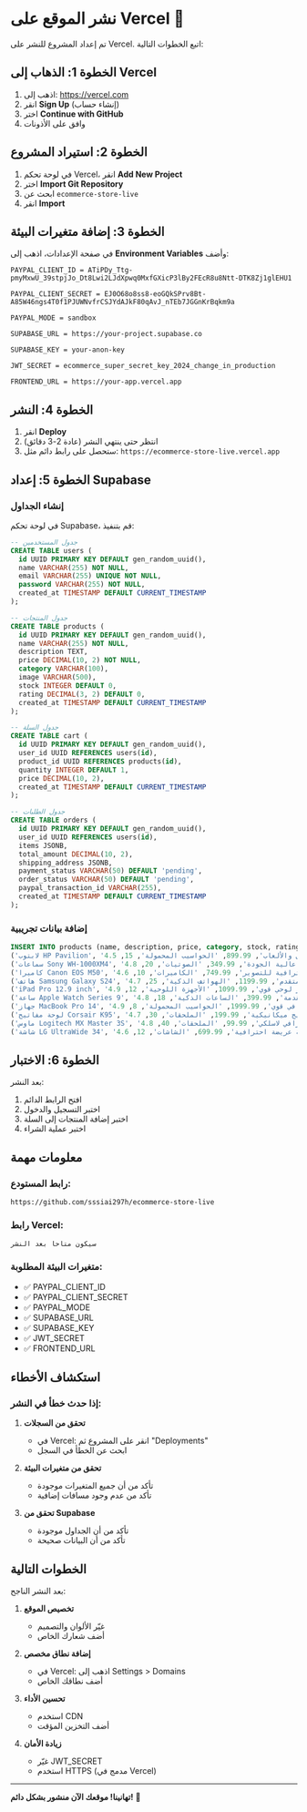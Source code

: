 # نشر الموقع على Vercel 🚀

تم إعداد المشروع للنشر على Vercel. اتبع الخطوات التالية:

## الخطوة 1: الذهاب إلى Vercel

1. اذهب إلى: https://vercel.com
2. انقر **Sign Up** (إنشاء حساب)
3. اختر **Continue with GitHub**
4. وافق على الأذونات

## الخطوة 2: استيراد المشروع

1. في لوحة تحكم Vercel، انقر **Add New Project**
2. اختر **Import Git Repository**
3. ابحث عن `ecommerce-store-live`
4. انقر **Import**

## الخطوة 3: إضافة متغيرات البيئة

في صفحة الإعدادات، اذهب إلى **Environment Variables** وأضف:

```
PAYPAL_CLIENT_ID = ATiPDy_Ttg-pmyMxwU_39stpjJo_Dt8Lwi2LJdXpwq0MxfGXicP3lBy2FEcR8u8Ntt-DTK8Zj1glEHU1

PAYPAL_CLIENT_SECRET = EJ0O68o8ss8-eoGQkSPrv8Bt-A85W46ngs4T0f1PJUWNvfrCSJYdAJkF80qAvJ_nTEb7JGGnKrBqkm9a

PAYPAL_MODE = sandbox

SUPABASE_URL = https://your-project.supabase.co

SUPABASE_KEY = your-anon-key

JWT_SECRET = ecommerce_super_secret_key_2024_change_in_production

FRONTEND_URL = https://your-app.vercel.app
```

## الخطوة 4: النشر

1. انقر **Deploy**
2. انتظر حتى ينتهي النشر (عادة 2-3 دقائق)
3. ستحصل على رابط دائم مثل: `https://ecommerce-store-live.vercel.app`

## الخطوة 5: إعداد Supabase

### إنشاء الجداول

في لوحة تحكم Supabase، قم بتنفيذ:

```sql
-- جدول المستخدمين
CREATE TABLE users (
  id UUID PRIMARY KEY DEFAULT gen_random_uuid(),
  name VARCHAR(255) NOT NULL,
  email VARCHAR(255) UNIQUE NOT NULL,
  password VARCHAR(255) NOT NULL,
  created_at TIMESTAMP DEFAULT CURRENT_TIMESTAMP
);

-- جدول المنتجات
CREATE TABLE products (
  id UUID PRIMARY KEY DEFAULT gen_random_uuid(),
  name VARCHAR(255) NOT NULL,
  description TEXT,
  price DECIMAL(10, 2) NOT NULL,
  category VARCHAR(100),
  image VARCHAR(500),
  stock INTEGER DEFAULT 0,
  rating DECIMAL(3, 2) DEFAULT 0,
  created_at TIMESTAMP DEFAULT CURRENT_TIMESTAMP
);

-- جدول السلة
CREATE TABLE cart (
  id UUID PRIMARY KEY DEFAULT gen_random_uuid(),
  user_id UUID REFERENCES users(id),
  product_id UUID REFERENCES products(id),
  quantity INTEGER DEFAULT 1,
  price DECIMAL(10, 2),
  created_at TIMESTAMP DEFAULT CURRENT_TIMESTAMP
);

-- جدول الطلبات
CREATE TABLE orders (
  id UUID PRIMARY KEY DEFAULT gen_random_uuid(),
  user_id UUID REFERENCES users(id),
  items JSONB,
  total_amount DECIMAL(10, 2),
  shipping_address JSONB,
  payment_status VARCHAR(50) DEFAULT 'pending',
  order_status VARCHAR(50) DEFAULT 'pending',
  paypal_transaction_id VARCHAR(255),
  created_at TIMESTAMP DEFAULT CURRENT_TIMESTAMP
);
```

### إضافة بيانات تجريبية

```sql
INSERT INTO products (name, description, price, category, stock, rating, image) VALUES
('لابتوب HP Pavilion', 'لابتوب قوي للعمل والألعاب', 899.99, 'الحواسيب المحمولة', 15, 4.5, 'https://via.placeholder.com/300?text=HP+Pavilion'),
('سماعات Sony WH-1000XM4', 'سماعات بلوتوث عالية الجودة', 349.99, 'الصوتيات', 20, 4.8, 'https://via.placeholder.com/300?text=Sony+Headphones'),
('كاميرا Canon EOS M50', 'كاميرا احترافية للتصوير', 749.99, 'الكاميرات', 10, 4.6, 'https://via.placeholder.com/300?text=Canon+Camera'),
('هاتف Samsung Galaxy S24', 'هاتف ذكي متقدم', 1199.99, 'الهواتف الذكية', 25, 4.7, 'https://via.placeholder.com/300?text=Samsung+S24'),
('iPad Pro 12.9 inch', 'جهاز لوحي قوي', 1099.99, 'الأجهزة اللوحية', 12, 4.9, 'https://via.placeholder.com/300?text=iPad+Pro'),
('ساعة Apple Watch Series 9', 'ساعة ذكية متقدمة', 399.99, 'الساعات الذكية', 18, 4.8, 'https://via.placeholder.com/300?text=Apple+Watch'),
('جهاز MacBook Pro 14', 'لابتوب احترافي قوي', 1999.99, 'الحواسيب المحمولة', 8, 4.9, 'https://via.placeholder.com/300?text=MacBook+Pro'),
('لوحة مفاتيح Corsair K95', 'لوحة مفاتيح ميكانيكية', 199.99, 'الملحقات', 30, 4.7, 'https://via.placeholder.com/300?text=Corsair+Keyboard'),
('ماوس Logitech MX Master 3S', 'ماوس احترافي لاسلكي', 99.99, 'الملحقات', 40, 4.8, 'https://via.placeholder.com/300?text=Logitech+Mouse'),
('شاشة LG UltraWide 34', 'شاشة عريضة احترافية', 699.99, 'الشاشات', 12, 4.6, 'https://via.placeholder.com/300?text=LG+UltraWide');
```

## الخطوة 6: الاختبار

بعد النشر:

1. افتح الرابط الدائم
2. اختبر التسجيل والدخول
3. اختبر إضافة المنتجات إلى السلة
4. اختبر عملية الشراء

## معلومات مهمة

### رابط المستودع:
```
https://github.com/sssiai297h/ecommerce-store-live
```

### رابط Vercel:
```
سيكون متاحاً بعد النشر
```

### متغيرات البيئة المطلوبة:
- ✅ PAYPAL_CLIENT_ID
- ✅ PAYPAL_CLIENT_SECRET
- ✅ PAYPAL_MODE
- ✅ SUPABASE_URL
- ✅ SUPABASE_KEY
- ✅ JWT_SECRET
- ✅ FRONTEND_URL

## استكشاف الأخطاء

### إذا حدث خطأ في النشر:

1. **تحقق من السجلات**
   - في Vercel: انقر على المشروع ثم "Deployments"
   - ابحث عن الخطأ في السجل

2. **تحقق من متغيرات البيئة**
   - تأكد من أن جميع المتغيرات موجودة
   - تأكد من عدم وجود مسافات إضافية

3. **تحقق من Supabase**
   - تأكد من أن الجداول موجودة
   - تأكد من أن البيانات صحيحة

## الخطوات التالية

بعد النشر الناجح:

1. **تخصيص الموقع**
   - غيّر الألوان والتصميم
   - أضف شعارك الخاص

2. **إضافة نطاق مخصص**
   - في Vercel: اذهب إلى Settings > Domains
   - أضف نطاقك الخاص

3. **تحسين الأداء**
   - استخدم CDN
   - أضف التخزين المؤقت

4. **زيادة الأمان**
   - غيّر JWT_SECRET
   - استخدم HTTPS (مدمج في Vercel)

---

**تهانينا! موقعك الآن منشور بشكل دائم!** 🎉

